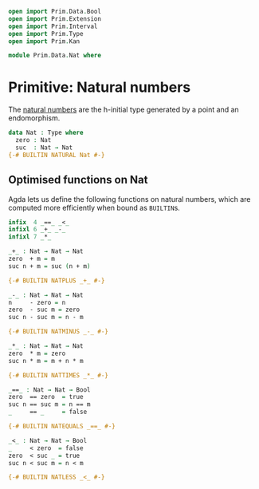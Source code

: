 ```agda
open import Prim.Data.Bool
open import Prim.Extension
open import Prim.Interval
open import Prim.Type
open import Prim.Kan

module Prim.Data.Nat where
```

# Primitive: Natural numbers

The [natural numbers](Data.Nat.html) are the h-initial type generated by
a point and an endomorphism.

```agda
data Nat : Type where
  zero : Nat
  suc  : Nat → Nat
{-# BUILTIN NATURAL Nat #-}
```

## Optimised functions on Nat

Agda lets us define the following functions on natural numbers, which
are computed more efficiently when bound as `BUILTIN`s.

```agda
infix  4 _==_ _<_
infixl 6 _+_ _-_
infixl 7 _*_

_+_ : Nat → Nat → Nat
zero  + m = m
suc n + m = suc (n + m)

{-# BUILTIN NATPLUS _+_ #-}

_-_ : Nat → Nat → Nat
n     - zero = n
zero  - suc m = zero
suc n - suc m = n - m

{-# BUILTIN NATMINUS _-_ #-}

_*_ : Nat → Nat → Nat
zero  * m = zero
suc n * m = m + n * m

{-# BUILTIN NATTIMES _*_ #-}

_==_ : Nat → Nat → Bool
zero  == zero  = true
suc n == suc m = n == m
_     == _     = false

{-# BUILTIN NATEQUALS _==_ #-}

_<_ : Nat → Nat → Bool
_     < zero  = false
zero  < suc _ = true
suc n < suc m = n < m

{-# BUILTIN NATLESS _<_ #-}
```
